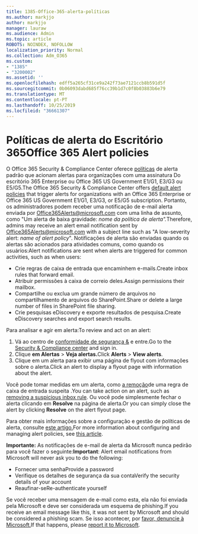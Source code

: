 ```yaml
---
title: 1385-Office-365-alerta-políticas
ms.author: markjjo
author: markjjo
manager: lauraw
ms.audience: Admin
ms.topic: article
ROBOTS: NOINDEX, NOFOLLOW
localization_priority: Normal
ms.collection: Adm_O365
ms.custom:
- "1385"
- "3200002"
ms.assetid: ''
ms.openlocfilehash: edff5a265cf31ce9a242f73ae7121ccb8b591d5f
ms.sourcegitcommit: 0b06093dabd685f76cc39b1d7c0f8b03883b6e79
ms.translationtype: MT
ms.contentlocale: pt-PT
ms.lasthandoff: 10/25/2019
ms.locfileid: "36661307"
---
```

# <a name="office-365-alert-policies"></a><span data-ttu-id="83e53-102">Políticas de alerta do Escritório 365</span><span class="sxs-lookup"><span data-stu-id="83e53-102">Office 365 Alert policies</span></span>

<span data-ttu-id="83e53-103">O Office 365 Security & Compliance Center oferece [políticas](https://docs.microsoft.com/office365/securitycompliance/alert-policies#default-alert-policies) de alerta padrão que acionam alertas para organizações com uma assinatura Do escritório 365 Enterprise ou Office 365 US Government E1/G1, E3/G3 ou E5/G5.</span><span class="sxs-lookup"><span data-stu-id="83e53-103">The Office 365 Security & Compliance Center offers [default alert policies](https://docs.microsoft.com/office365/securitycompliance/alert-policies#default-alert-policies) that trigger alerts for organizations with an Office 365 Enterprise or Office 365 US Government E1/G1, E3/G3, or E5/G5 subscription.</span></span> <span data-ttu-id="83e53-104">Portanto, os administradores podem receber uma notificação de e-mail alerta enviada por Office365Alerts@microsoft.com com uma linha de assunto, como "Um alerta de baixa gravidade: *nome da política de alerta".*</span><span class="sxs-lookup"><span data-stu-id="83e53-104">Therefore, admins may receive an alert email notification sent by Office365Alerts@microsoft.com with a subject line such as "A low-severity alert: *name of alert policy*".</span></span> <span data-ttu-id="83e53-105">Notificações de alerta são enviadas quando os alertas são acionados para atividades comuns, como quando os usuários:</span><span class="sxs-lookup"><span data-stu-id="83e53-105">Alert notifications are sent when alerts are triggered for common activities, such as when users:</span></span>

- <span data-ttu-id="83e53-106">Crie regras de caixa de entrada que encaminhem e-mails.</span><span class="sxs-lookup"><span data-stu-id="83e53-106">Create inbox rules that forward email.</span></span>
- <span data-ttu-id="83e53-107">Atribuir permissões à caixa de correio deles.</span><span class="sxs-lookup"><span data-stu-id="83e53-107">Assign permissions their mailbox.</span></span>
- <span data-ttu-id="83e53-108">Compartilhe ou exclua um grande número de arquivos no compartilhamento de arquivos do SharePoint.</span><span class="sxs-lookup"><span data-stu-id="83e53-108">Share or delete a large number of files in SharePoint file sharing.</span></span>
- <span data-ttu-id="83e53-109">Crie pesquisas eDiscovery e exporte resultados de pesquisa.</span><span class="sxs-lookup"><span data-stu-id="83e53-109">Create eDiscovery searches and export search results.</span></span>

<span data-ttu-id="83e53-110">Para analisar e agir em alerta:</span><span class="sxs-lookup"><span data-stu-id="83e53-110">To review and act on an alert:</span></span>

1. <span data-ttu-id="83e53-111">Vá ao centro de [conformidade de segurança &](https://protection.office.com) e entre.</span><span class="sxs-lookup"><span data-stu-id="83e53-111">Go to the [Security & Compliance center](https://protection.office.com) and sign in.</span></span>
2. <span data-ttu-id="83e53-112">Clique **em Alertas** > **Veja alertas.**</span><span class="sxs-lookup"><span data-stu-id="83e53-112">Click **Alerts** > **View alerts**.</span></span>
3. <span data-ttu-id="83e53-113">Clique em um alerta para exibir uma página de flyout com informações sobre o alerta.</span><span class="sxs-lookup"><span data-stu-id="83e53-113">Click an alert to display a flyout page with information about the alert.</span></span>

<span data-ttu-id="83e53-114">Você pode tomar medidas em um alerta, como [a remoção](https://docs.microsoft.com/office365/securitycompliance/responding-to-a-compromised-email-account)de uma regra de caixa de entrada suspeita .</span><span class="sxs-lookup"><span data-stu-id="83e53-114">You can take action on an alert, such as [removing a suspicious inbox rule](https://docs.microsoft.com/office365/securitycompliance/responding-to-a-compromised-email-account).</span></span> <span data-ttu-id="83e53-115">Ou você pode simplesmente fechar o alerta clicando em **Resolve** na página de alerta.</span><span class="sxs-lookup"><span data-stu-id="83e53-115">Or you can simply close the alert by clicking **Resolve** on the alert flyout page.</span></span>

<span data-ttu-id="83e53-116">Para obter mais informações sobre a configuração e gestão de políticas de alerta, consulte [este artigo.](https://docs.microsoft.com/office365/securitycompliance/alert-policies)</span><span class="sxs-lookup"><span data-stu-id="83e53-116">For more information about configuring and managing alert policies, see  [this article](https://docs.microsoft.com/office365/securitycompliance/alert-policies).</span></span>

<span data-ttu-id="83e53-117">**Importante:** As notificações de e-mail de alerta da Microsoft nunca pedirão para você fazer o seguinte:</span><span class="sxs-lookup"><span data-stu-id="83e53-117">**Important**: Alert email notifications from Microsoft will never ask you to do the following:</span></span>

- <span data-ttu-id="83e53-118">Fornecer uma senha</span><span class="sxs-lookup"><span data-stu-id="83e53-118">Provide a password</span></span>
- <span data-ttu-id="83e53-119">Verifique os detalhes de segurança da sua conta</span><span class="sxs-lookup"><span data-stu-id="83e53-119">Verify the security details of your account</span></span>
- <span data-ttu-id="83e53-120">Reaufinar-se</span><span class="sxs-lookup"><span data-stu-id="83e53-120">Re-authenticate yourself</span></span>

<span data-ttu-id="83e53-121">Se você receber uma mensagem de e-mail como esta, ela não foi enviada pela Microsoft e deve ser considerada um esquema de phishing.</span><span class="sxs-lookup"><span data-stu-id="83e53-121">If you receive an email message like this, it was not sent by Microsoft and should be considered a phishing scam.</span></span> <span data-ttu-id="83e53-122">Se isso acontecer, por [favor, denuncie à Microsoft.](https://docs.microsoft.com/office365/SecurityCompliance/report-junk-email-and-phishing-scams-in-outlook-on-the-web-eop)</span><span class="sxs-lookup"><span data-stu-id="83e53-122">If that happens, please [report it to Microsoft](https://docs.microsoft.com/office365/SecurityCompliance/report-junk-email-and-phishing-scams-in-outlook-on-the-web-eop).</span></span>